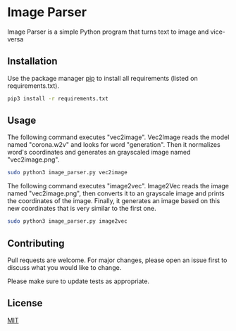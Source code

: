 # Image Parser

Image Parser is a simple Python program that turns text to image and vice-versa

## Installation

Use the package manager [pip](https://pip.pypa.io/en/stable/) to install all requirements (listed on requirements.txt).

```bash
pip3 install -r requirements.txt
```

## Usage

The following command executes "vec2image". Vec2Image reads the model named "corona.w2v" and looks for word "generation". Then it normalizes word's coordinates and generates an grayscaled image named "vec2image.png".

```bash
sudo python3 image_parser.py vec2image
```

The following command executes "image2vec". Image2Vec reads the image named "vec2image.png", then converts it to an grayscale image and prints the coordinates of the image. Finally, it generates an image based on this new coordinates that is very similar to the first one.

```bash
sudo python3 image_parser.py image2vec
```

## Contributing

Pull requests are welcome. For major changes, please open an issue first to discuss what you would like to change.

Please make sure to update tests as appropriate.

## License

[MIT](https://choosealicense.com/licenses/mit/)
